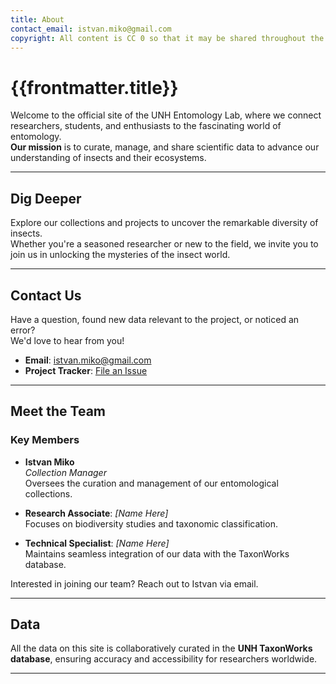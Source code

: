 ```yaml
---
title: About
contact_email: istvan.miko@gmail.com
copyright: All content is CC 0 so that it may be shared throughout the world.
---
```


# {{frontmatter.title}}

Welcome to the official site of the UNH Entomology Lab, where we connect researchers, students, and enthusiasts to the fascinating world of entomology.  
**Our mission** is to curate, manage, and share scientific data to advance our understanding of insects and their ecosystems.

---

## Dig Deeper
Explore our collections and projects to uncover the remarkable diversity of insects.  
Whether you're a seasoned researcher or new to the field, we invite you to join us in unlocking the mysteries of the insect world.

---

## Contact Us
Have a question, found new data relevant to the project, or noticed an error?  
We'd love to hear from you!

- **Email**: [istvan.miko@gmail.com](mailto:istvan.miko@gmail.com)
- **Project Tracker**: [File an Issue](https://github.com/our/project/tracker)

---

## Meet the Team
### Key Members
- **Istvan Miko**  
  *Collection Manager*  
  Oversees the curation and management of our entomological collections.

- **Research Associate**: *[Name Here]*  
  Focuses on biodiversity studies and taxonomic classification.

- **Technical Specialist**: *[Name Here]*  
  Maintains seamless integration of our data with the TaxonWorks database.

Interested in joining our team? Reach out to Istvan via email.

---

## Data
All the data on this site is collaboratively curated in the **UNH TaxonWorks database**, ensuring accuracy and accessibility for researchers worldwide.

---

